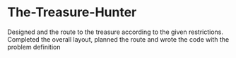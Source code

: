 # The-Treasure-Hunter
Designed and the route to the treasure according to the given restrictions. Completed the overall layout, planned the route and wrote the code with the problem definition
